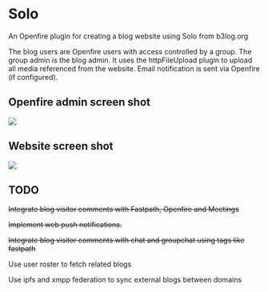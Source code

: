 # Solo
An Openfire plugin for creating a blog website using Solo from b3log.org

The blog users are Openfire users with access controlled by a group. The group admin is the blog admin. It uses the httpFileUpload plugin to upload all media referenced from the website. Email notification is sent via Openfire (if configured).

## Openfire admin screen shot
![](http://traderlynk.net/solo-openfire.png)

## Website screen shot
![](http://traderlynk.net/solo-serena.png)

## TODO
~~Integrate blog visitor comments with Fastpath, Openfire and Meetings~~

~~Implement web push notifications.~~

~~Integrate blog visitor comments with chat and groupchat using tags like fastpath~~

Use user roster to fetch related blogs

Use ipfs and xmpp federation to sync external blogs between domains

